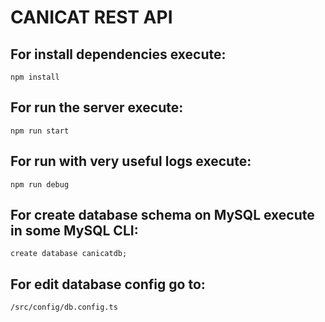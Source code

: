 # CANICAT REST API

## For install dependencies execute:

    npm install

## For run the server execute:

    npm run start

## For run with very useful logs execute:

    npm run debug

## For create database schema on MySQL execute in some MySQL CLI:

    create database canicatdb;

## For edit database config go to:

    /src/config/db.config.ts
